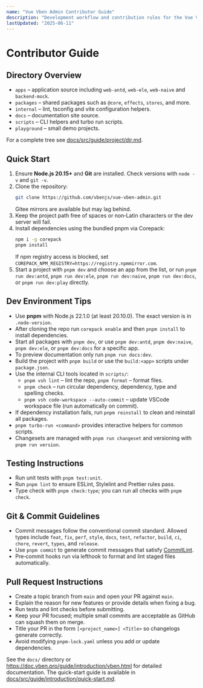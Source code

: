```yaml
---
name: "Vue Vben Admin Contributor Guide"
description: "Development workflow and contribution rules for the Vue Vben Admin monorepo"
lastUpdated: "2025-06-11"
---
```


# Contributor Guide

## Directory Overview
- `apps` – application source including `web-antd`, `web-ele`, `web-naive` and `backend-mock`.
- `packages` – shared packages such as `@core`, `effects`, `stores`, and more.
- `internal` – lint, tsconfig and vite configuration helpers.
- `docs` – documentation site source.
- `scripts` – CLI helpers and turbo run scripts.
- `playground` – small demo projects.

For a complete tree see [docs/src/guide/project/dir.md](docs/src/guide/project/dir.md).

## Quick Start
1. Ensure **Node.js 20.15+** and **Git** are installed. Check versions with `node -v` and `git -v`.
2. Clone the repository:
   ```bash
   git clone https://github.com/vbenjs/vue-vben-admin.git
   ```
   Gitee mirrors are available but may lag behind.
3. Keep the project path free of spaces or non‑Latin characters or the dev server will fail.
4. Install dependencies using the bundled pnpm via Corepack:
   ```bash
   npm i -g corepack
   pnpm install
   ```
   If npm registry access is blocked, set `COREPACK_NPM_REGISTRY=https://registry.npmmirror.com`.
5. Start a project with `pnpm dev` and choose an app from the list, or run `pnpm run dev:antd`, `pnpm run dev:ele`, `pnpm run dev:naive`, `pnpm run dev:docs`, or `pnpm run dev:play` directly.

## Dev Environment Tips
- Use **pnpm** with Node.js 22.1.0 (at least 20.10.0). The exact version is in `.node-version`.
- After cloning the repo run `corepack enable` and then `pnpm install` to install dependencies.
- Start all packages with `pnpm dev`, or use `pnpm dev:antd`, `pnpm dev:naive`, `pnpm dev:ele`, or `pnpm dev:docs` for a specific app.
- To preview documentation only run `pnpm run docs:dev`.
- Build the project with `pnpm build` or use the `build:<app>` scripts under `package.json`.
- Use the internal CLI tools located in `scripts/`:
  - `pnpm vsh lint` – lint the repo, `pnpm format` – format files.
  - `pnpm check` – run circular dependency, dependency, type and spelling checks.
  - `pnpm vsh code-workspace --auto-commit` – update VSCode workspace file (run automatically on commit).
- If dependency installation fails, run `pnpm reinstall` to clean and reinstall all packages.
- `pnpm turbo-run <command>` provides interactive helpers for common scripts.
- Changesets are managed with `pnpm run changeset` and versioning with `pnpm run version`.

## Testing Instructions
- Run unit tests with `pnpm test:unit`.
- Run `pnpm lint` to ensure ESLint, Stylelint and Prettier rules pass.
- Type check with `pnpm check:type`; you can run all checks with `pnpm check`.

## Git & Commit Guidelines
- Commit messages follow the conventional commit standard. Allowed types include `feat`, `fix`, `perf`, `style`, `docs`, `test`, `refactor`, `build`, `ci`, `chore`, `revert`, `types`, and `release`.
- Use `pnpm commit` to generate commit messages that satisfy [CommitLint](internal/lint-configs/commitlint-config/README.md).
- Pre‑commit hooks run via lefthook to format and lint staged files automatically.

## Pull Request Instructions
- Create a topic branch from `main` and open your PR against `main`.
- Explain the reason for new features or provide details when fixing a bug.
- Run tests and lint checks before submitting.
- Keep your PR focused; multiple small commits are acceptable as GitHub can squash them on merge.
- Title your PR in the form `[<project_name>] <Title>` so changelogs generate correctly.
- Avoid modifying `pnpm-lock.yaml` unless you add or update dependencies.

See the `docs/` directory or <https://doc.vben.pro/guide/introduction/vben.html> for detailed documentation.
The quick-start guide is available in [docs/src/guide/introduction/quick-start.md](docs/src/guide/introduction/quick-start.md).

